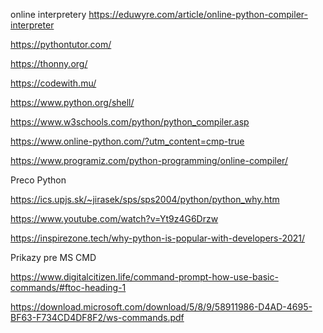 online interpretery
https://eduwyre.com/article/online-python-compiler-interpreter

https://pythontutor.com/

https://thonny.org/

https://codewith.mu/

https://www.python.org/shell/

https://www.w3schools.com/python/python_compiler.asp

https://www.online-python.com/?utm_content=cmp-true

https://www.programiz.com/python-programming/online-compiler/


Preco Python

https://ics.upjs.sk/~jirasek/sps/sps2004/python/python_why.htm 

https://www.youtube.com/watch?v=Yt9z4G6Drzw

https://inspirezone.tech/why-python-is-popular-with-developers-2021/

Prikazy pre MS CMD

https://www.digitalcitizen.life/command-prompt-how-use-basic-commands/#ftoc-heading-1

https://download.microsoft.com/download/5/8/9/58911986-D4AD-4695-BF63-F734CD4DF8F2/ws-commands.pdf 